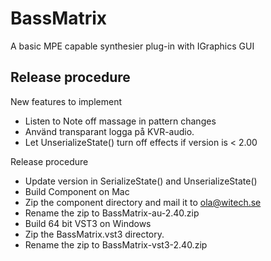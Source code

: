 # BassMatrix

A basic MPE capable synthesier plug-in with IGraphics GUI

## Release procedure

New features to implement

* Listen to Note off massage in pattern changes
* Använd transparant logga på KVR-audio.
* Let UnserializeState() turn off effects if version is < 2.00

Release procedure

* Update version in SerializeState() and UnserializeState()
* Build Component on Mac
* Zip the component directory and mail it to ola@witech.se
* Rename the zip to BassMatrix-au-2.40.zip
* Build 64 bit VST3 on Windows
* Zip the BassMatrix.vst3 directory.
* Rename the zip to BassMatrix-vst3-2.40.zip
